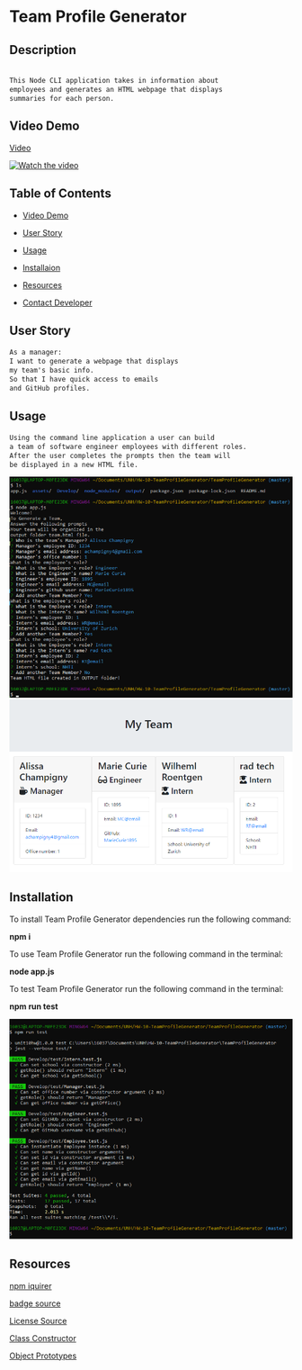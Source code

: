 # Team Profile Generator

## Description

```

This Node CLI application takes in information about
employees and generates an HTML webpage that displays
summaries for each person.

```

## Video Demo

[Video](https://youtu.be/baxg5geiVZQ)

[![Watch the video](assets/appVideoGif.gif)](https://youtu.be/baxg5geiVZQ)

## Table of Contents

* [Video Demo](##Video-Demo)

* [User Story](##User-Story)

* [Usage](##Usage)

* [Installaion](##Installation)

* [Resources](##Resources)

* [Contact Developer](##Contact-Developer)


## User Story

```
As a manager:
I want to generate a webpage that displays
my team's basic info.
So that I have quick access to emails
and GitHub profiles.

```

## Usage

```
Using the command line application a user can build
a team of software engineer employees with different roles.
After the user completes the prompts then the team will
be displayed in a new HTML file.

```

<img src="https://raw.githubusercontent.com/achampigny4/TeamProfileGenerator/master/assets/userPrompts.png" alt="command line screenshot"/>
<br>
<img src="https://raw.githubusercontent.com/achampigny4/TeamProfileGenerator/master/assets/generatedHTML.png" alt="Generated team page"/>

## Installation

To install Team Profile Generator dependencies run the following command: 

**npm i**

To use Team Profile Generator run the following command in the terminal:

**node app.js**

To test Team Profile Generator run the following command in the terminal:

**npm run test**

<img src="https://raw.githubusercontent.com/achampigny4/TeamProfileGenerator/master/assets/testPASS.png" alt="command line test screenshot"/>

## Resources

[npm iquirer](https://www.npmjs.com/package/inquirer)

[badge source](https://gist.github.com/lukas-h/2a5d00690736b4c3a7ba#apache-20-license)

[License Source](https://choosealicense.com/licenses/mit/)

[Class Constructor](https://developer.mozilla.org/en-US/docs/Web/JavaScript/Reference/Classes/constructor)

[Object Prototypes](https://developer.mozilla.org/en-US/docs/Learn/JavaScript/Objects/Object_prototypes)


